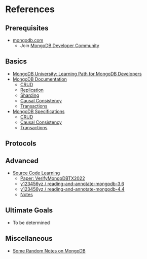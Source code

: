 # References

## Prerequisites
- [mongodb.com](https://www.mongodb.com/)
  - Join [MongoDB Developer Community](https://www.mongodb.com/community/forums/)

## Basics
- [MongoDB University: Learning Path for MongoDB Developers](https://university.mongodb.com/learning_paths/developer)
- [MongoDB Documentation](https://www.mongodb.com/docs/)
  - [CRUD](https://www.mongodb.com/docs/manual/crud/)
  - [Replication](https://www.mongodb.com/docs/manual/replication/)
  - [Sharding](https://www.mongodb.com/docs/manual/sharding/)
  - [Causal Consistency](https://www.mongodb.com/docs/manual/core/causal-consistency-read-write-concerns/)
  - [Transactions](https://www.mongodb.com/docs/manual/core/transactions/)
- [MongoDB Specifications](https://github.com/mongodb/specifications)
  - [CRUD](https://github.com/mongodb/specifications/blob/master/source/crud/crud.rst)
  - [Causal Consistency](https://github.com/mongodb/specifications/blob/master/source/causal-consistency/causal-consistency.rst)
  - [Transactions](https://github.com/mongodb/specifications/blob/master/source/transactions/transactions.rst)

## Protocols


## Advanced
- [Source Code Learning](https://github.com/mongodb/mongo)
  - [Paper: VerifyMongoDBTX2022](https://arxiv.org/abs/2111.14946)
  - [y123456yz / reading-and-annotate-mongodb-3.6](https://github.com/y123456yz/reading-and-annotate-mongodb-3.6)
  - [y123456yz / reading-and-annotate-mongodb-4.4](https://github.com/y123456yz/reading-and-annotate-mongodb-4.4)
  - [Notes](https://github.com/Tsunaou/Papers-Reading-Notes/tree/master/Notes)

## Ultimate Goals
- To be determined

## Miscellaneous
- [Some Random Notes on MongoDB](https://github.com/hengxin/awesome-dbs/tree/master/MongoDB)